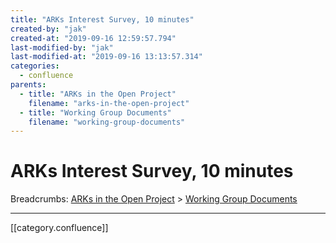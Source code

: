 ```yaml
---
title: "ARKs Interest Survey, 10 minutes"
created-by: "jak"
created-at: "2019-09-16 12:59:57.794"
last-modified-by: "jak"
last-modified-at: "2019-09-16 13:13:57.314"
categories:
  - confluence
parents:
  - title: "ARKs in the Open Project"
    filename: "arks-in-the-open-project"
  - title: "Working Group Documents"
    filename: "working-group-documents"
---
```


# ARKs Interest Survey, 10 minutes

Breadcrumbs: [ARKs in the Open Project](arks-in-the-open-project.md) > [Working Group Documents](working-group-documents.md)


---

[[category.confluence]]
